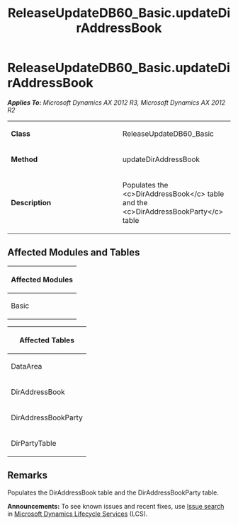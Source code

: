 ﻿---
title: ReleaseUpdateDB60_Basic.updateDirAddressBook
TOCTitle: ReleaseUpdateDB60_Basic.updateDirAddressBook
ms:assetid: 09db5892-8b9b-7c55-5eb5-877dbcd7df66
ms:mtpsurl: https://msdn.microsoft.com/en-us/library/JJ735601(v=AX.60)
ms:contentKeyID: 49706511
ms.date: 05/18/2015
mtps_version: v=AX.60
---

# ReleaseUpdateDB60\_Basic.updateDirAddressBook 


_**Applies To:** Microsoft Dynamics AX 2012 R3, Microsoft Dynamics AX 2012 R2_

<table>
<colgroup>
<col style="width: 50%" />
<col style="width: 50%" />
</colgroup>
<tbody>
<tr class="odd">
<td><p><strong>Class</strong></p></td>
<td><p>ReleaseUpdateDB60_Basic</p></td>
</tr>
<tr class="even">
<td><p><strong>Method</strong></p></td>
<td><p>updateDirAddressBook</p></td>
</tr>
<tr class="odd">
<td><p><strong>Description</strong></p></td>
<td><p>Populates the &lt;c&gt;DirAddressBook&lt;/c&gt; table and the &lt;c&gt;DirAddressBookParty&lt;/c&gt; table</p></td>
</tr>
</tbody>
</table>


## Affected Modules and Tables

<table>
<colgroup>
<col style="width: 100%" />
</colgroup>
<thead>
<tr class="header">
<th><p>Affected Modules</p></th>
</tr>
</thead>
<tbody>
<tr class="odd">
<td><p>Basic</p></td>
</tr>
</tbody>
</table>


<table>
<colgroup>
<col style="width: 100%" />
</colgroup>
<thead>
<tr class="header">
<th><p>Affected Tables</p></th>
</tr>
</thead>
<tbody>
<tr class="odd">
<td><p>DataArea</p></td>
</tr>
<tr class="even">
<td><p>DirAddressBook</p></td>
</tr>
<tr class="odd">
<td><p>DirAddressBookParty</p></td>
</tr>
<tr class="even">
<td><p>DirPartyTable</p></td>
</tr>
</tbody>
</table>


## Remarks

Populates the DirAddressBook table and the DirAddressBookParty table.

  
**Announcements:** To see known issues and recent fixes, use [Issue search](http://go.microsoft.com/fwlink/?linkid=389258) in [Microsoft Dynamics Lifecycle Services](http://go.microsoft.com/fwlink/?linkid=306505) (LCS).

